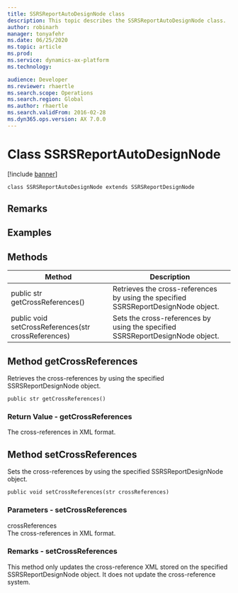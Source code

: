 ```yaml
---
title: SSRSReportAutoDesignNode class
description: This topic describes the SSRSReportAutoDesignNode class.
author: robinarh
manager: tonyafehr
ms.date: 06/25/2020
ms.topic: article
ms.prod: 
ms.service: dynamics-ax-platform
ms.technology: 

audience: Developer
ms.reviewer: rhaertle
ms.search.scope: Operations
ms.search.region: Global
ms.author: rhaertle
ms.search.validFrom: 2016-02-28
ms.dyn365.ops.version: AX 7.0.0
---
```


# Class SSRSReportAutoDesignNode

[!include [banner](../includes/banner.md)]

```xpp
class SSRSReportAutoDesignNode extends SSRSReportDesignNode
```

## Remarks

## Examples

## Methods

| Method                                              | Description                                                                        |
|-----------------------------------------------------|------------------------------------------------------------------------------------|
| public str getCrossReferences()                     | Retrieves the cross-references by using the specified SSRSReportDesignNode object. |
| public void setCrossReferences(str crossReferences) | Sets the cross-references by using the specified SSRSReportDesignNode object.      |

## Method getCrossReferences

Retrieves the cross-references by using the specified SSRSReportDesignNode object.

```xpp
public str getCrossReferences()
```

### Return Value - getCrossReferences

The cross-references in XML format.

## Method setCrossReferences

Sets the cross-references by using the specified SSRSReportDesignNode object.

```xpp
public void setCrossReferences(str crossReferences)
```

### Parameters - setCrossReferences

crossReferences  
The cross-references in XML format.

### Remarks - setCrossReferences

This method only updates the cross-reference XML stored on the specified SSRSReportDesignNode object. It does not update the cross-reference system.

